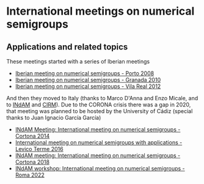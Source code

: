 # International meetings on numerical semigroups 

## Applications and related topics

These meetings started with a series of Iberian meetings

- [Iberian meeting on numerical semigroups - Porto 2008](https://cmup.fc.up.pt/cmup/ASA/numsgps_meeting/)
- [Iberian meeting on numerical semigroups - Granada 2010](https://www.ugr.es/local/imns2010)
- [Iberian meeting on numerical semigroups - Vila Real 2012](https://imns2012.utad.pt/)

And then they moved to Italy (thanks to Marco D'Anna and Enzo Micale, and to [INdAM](https://www.altamatematica.it/) and [CIRM](https://cirm.fbk.eu/)). Due to the CORONA crisis there was a gap in 2020, that meeting was planned to be hosted by the University of Cádiz (special thanks to Juan Ignacio García García) 

- [INdAM Meeting: International meeting on numerical semigroups - Cortona 2014](https://www.ugr.es/local/imns2010/2014)
- [International meeting on numerical semigroups with applications - Levico Terme 2016](https://www.ugr.es/local/imns2010/2016)
- [INdAM meeting: International meeting on numerical semigroups - Cortona 2018](https://www.ugr.es/local/imns2010/2018)
- [INdAM workshop: International meeting on numerical semigroups - Roma 2022](https://www.ugr.es/local/imns2010/2022)

